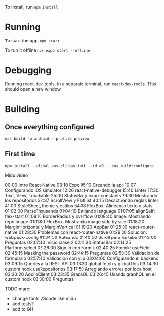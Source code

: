 To install, run `npm install`

# Running

To start the app, `npm start`

To run it offline `npx expo start --offline`

# Debugging
Running react-dev-tools. In a separate terminal, run `react-dev-tools`. This should open a new window

# Building

## Once everything configured

`eas build -p android --profile preview`

## First time

`npm install --global eas-cli`
`eas init --id a9...`
`eas build:configure`



Midu video

00:00 Intro React-Native
03:10 Expo
05:10 Creando la app
10:07 Configurando iOS simulator
12:26 react-native-debugger
15:40 Linter
17:30 Text, View, Touchable
25:00 StatusBar y expo-constants
29:30 Mostrando los repositorios
32:37 ScrollView y FlatList
40:15 Desactivando reglas linter
41:00 StyleSheet, theme y estilos
54:38 FlexBox. Alineando texto y stats
01:02:00 ParseThousands
01:04:19 Estilando language
01:07:05 alignSelf: flex-start
01:08:10 BorderRadius y overflow
01:08:40 Image. Mostrando repo image
01:11:00 FlexBox. Mostrando image side by side
01:18:20 MarginHorizontal y MarginVertical
01:19:20 AppBar
01:25:00 react-router-native
01:28:30 Problemas con react-router-native
01:29:30 Solucion: webpack-config
01:34:50 Ruteando
01:40:50 Scroll para las tabs
01:49:00 Preguntas
02:07:40 Inicio clase 2
02:11:30 StatusBar
02:14:25 Plarform.select
02:26:00 Sign in con Formik
02:40:25 Formik: useField
02:45:15 Masking the password
02:46:15 Preguntas
02:50:30 Validacion de formulario
02:57:40 Validacion con yup
03:04:00 Configurando el backend
03:09:15 Queries a la REST API
03:13:30 global.fetch y globalThis
03:14:30 custom hook useRepositories
03:17:50 Arreglando errores por localhost
03:20:20 ApolloClient
03:23:35 GraphQL
03:26:45 Usando graphQL en el custom hook
03:30:00 Preguntas



TODO marc:
- change fonts VScode like midu
- add tests?
- add to GH





